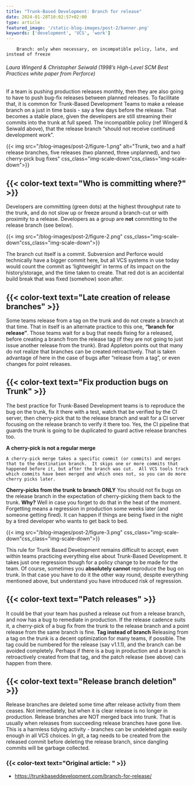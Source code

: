 ```yaml
---
title: "Trunk-Based Development: Branch for release"
date: 2024-01-28T10:02:57+02:00
type: article
featured_image: '/static-blog-images/post-2/banner.png'
keywords: ['development', 'VCS', 'work']
---
```

        Branch: only when necessary, on incompatible policy, late, and instead of freeze
###### Laura Wingerd & Christopher Seiwald (1998’s High-Level SCM Best Practices white paper from Perforce)

If a team is pushing production releases monthly, then they are also going to have to push bug-fix releases between planned releases.
To facilitate that, it is common for Trunk-Based Development Teams to make a release branch on a just in time basis - say a few days before the release.
That becomes a stable place, given the developers are still streaming their commits into the trunk at full speed.
The incompatible policy (ref Wingerd & Seiwald above), that the release branch “should not receive continued development work”.

{{< img src="/blog-images/post-2/figure-1.png" alt="Trunk, two and a half release branches, five releases (two planned, three unplanned), and two cherry-pick bug fixes" css_class="img-scale-down"css_class="img-scale-down">}}

## {{< color-text text="Who is committing where?" >}}
Developers are committing (green dots) at the highest throughput rate to the trunk,
and do not slow up or freeze around a branch-cut or with proximity to a release. 
Developers as a group are **not** committing to the release branch (see below).

{{< img src="/blog-images/post-2/figure-2.png" css_class="img-scale-down"css_class="img-scale-down">}}

The branch cut itself is a commit. 
Subversion and Perforce would technically have a bigger commit here, but all VCS systems in use today would count the commit as ‘lightweight’ in terms of its impact on the history/storage, and the time taken to create.
That red dot is an accidental build break that was fixed (somehow) soon after.

## {{< color-text text="Late creation of release branches" >}}
Some teams release from a tag on the trunk and do not create a branch at that time. 
That in itself is an alternate practice to this one, **“branch for release”**.
Those teams wait for a bug that needs fixing for a released, before creating a branch from the release tag 
(if they are not going to just issue another release from the trunk).
Brad Appleton points out that many do not realize that branches can be created retroactively. 
That is taken advantage of here in the case of bugs after “release from a tag”, or even changes for point releases.

## {{< color-text text="Fix production bugs on Trunk" >}}
The best practice for Trunk-Based Development teams is to reproduce the bug on the trunk, 
fix it there with a test, watch that be verified by the CI server, 
then cherry-pick that to the release branch and wait for a CI server focusing on the release branch to verify it there too. 
Yes, the CI pipeline that guards the trunk is going to be duplicated to guard active release branches too.

**A cherry-pick is not a regular merge**

`A cherry-pick merge takes a specific commit (or commits) and merges that to the destination branch. 
It skips one or more commits that happened before it, but after the branch was cut. 
All VCS tools track which commits have been merged and which ones not, so you can do more cherry picks later.`

**Cherry-picks from the trunk to branch ONLY**
You should not fix bugs on the release branch in the expectation of cherry-picking them back to the trunk. 
**Why?** 
Well in case you forget to do that in the heat of the moment. 
Forgetting means a regression in production some weeks later (and someone getting fired). 
It can happen if things are being fixed in the night by a tired developer who wants to get back to bed.

{{< img src="/blog-images/post-2/figure-3.png" css_class="img-scale-down"css_class="img-scale-down">}}

This rule for Trunk Based Development remains difficult to accept, even within teams practicing everything else about Trunk-Based Development. 
It takes just one regression though for a policy change to be made for the team.
Of course, sometimes you **absolutely cannot** reproduce the bug on trunk. 
In that case you have to do it the other way round, despite everything mentioned above, 
but understand you have introduced risk of regression.

## {{< color-text text="Patch releases" >}}
It could be that your team has pushed a release out from a release branch, 
and now has a bug to remediate in production. 
If the release cadence suits it, 
a cherry-pick of a bug fix from the trunk to the release branch and a point release from the same branch is fine.
**Tag instead of branch**
Releasing from a tag on the trunk is a decent optimization for many teams, if possible. 
The tag could be numbered for the release (say v1.1.1), and the branch can be avoided completely. 
Perhaps if there is a bug in production and a branch is retroactively created from that tag, 
and the patch release (see above) can happen from there.

## {{< color-text text="Release branch deletion" >}}
Release branches are deleted some time after release activity from them ceases. 
Not immediately, but when it is clear release is no longer in production. 
Release branches are NOT merged back into trunk. 
That is usually when releases from succeeding release branches have gone live. 
This is a harmless tidying activity - branches can be undeleted again easily enough in all VCS choices. 
In git, a tag needs to be created from the released commit before deleting the release branch, 
since dangling commits will be garbage collected.

### {{< color-text text="Original article: " >}}
* https://trunkbaseddevelopment.com/branch-for-release/
